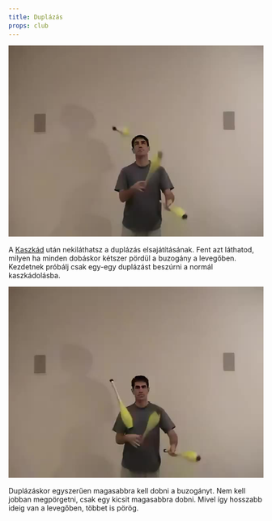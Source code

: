 ```yaml
---
title: Duplázás
props: club
---
```


![Folyamatos Duplázás](site/videos/poster/clubdoubles.jpg)

A [Kaszkád](site/hu/kaszkad-2/README.md) után nekiláthatsz a duplázás elsajátításának. Fent azt láthatod, milyen ha minden dobáskor kétszer pördül a buzogány a levegőben. Kezdetnek próbálj csak egy-egy duplázást beszúrni a normál kaszkádolásba.

![Duplázás](site/videos/poster/clubdoubleflip.jpg)

Duplázáskor egyszerűen magasabbra kell dobni a buzogányt. Nem kell jobban megpörgetni, csak egy kicsit magasabbra dobni. Mivel így hosszabb ideig van a levegőben, többet is pörög.


